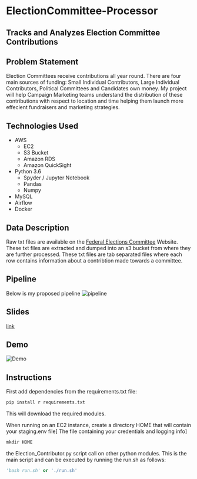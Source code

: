 # ElectionCommittee-Processor

## Tracks and Analyzes Election Committee Contributions

## Problem Statement
Election Committees receive contributions all year round. There are four main sources of funding: Small Individual Contributors, Large Individual Contributors, Political Committees and Candidates own money. My project will help Campaign Marketing teams understand the distribution of these contributions with respect to location and time helping them launch more effecient fundraisers and marketing strategies.  

## Technologies Used
- AWS
  - EC2
  - S3 Bucket
  - Amazon RDS
  - Amazon QuickSight
- Python 3.6
  - Spyder / Jupyter Notebook
  - Pandas
  - Numpy
- MySQL
- Airflow
- Docker

## Data Description
Raw txt files are available on the [Federal Elections Committee](https://www.fec.gov/data/browse-data/?tab=bulk-data) Website. These txt files are extracted and dumped into an s3 bucket from where they are further processed. These txt files are tab separated files where each row contains information about a contribtion made towards a committee.

## Pipeline
Below is my proposed pipeline
![pipeline](https://user-images.githubusercontent.com/48104421/85505590-a7af8b00-b5bc-11ea-9776-1ea19f9f3080.png)
## Slides
[link](https://docs.google.com/presentation/d/11tgObQu23-wopmqbK_SRQUFK9fxzm5Cb/edit#slide=id.p8)

## Demo

![Demo](Frontend/Demo_Recording.gif)

## Instructions

First add dependencies from the requirements.txt file:

```python
pip install r requirements.txt
```

This will download the required modules.

When running on an EC2 instance, create a directory HOME that will contain your staging.env file[ The file containing your credentials and logging info]

```python
mkdir HOME
```

the Election_Contributor.py script call on other python modules. This is the main script and can be executed by running the run.sh as follows:
```python
'bash run.sh' or './run.sh'
```
